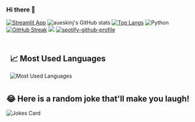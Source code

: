 ### Hi there 👋

<!--
**aueskinj/aueskinj** is a ✨ _special_ ✨ repository because its `README.md` (this file) appears on your GitHub profile.

Here are some ideas to get you started:

- 🔭 I’m currently working on ...
- 🌱 I’m currently learning ...
- 👯 I’m looking to collaborate on ...
- 🤔 I’m looking for help with ...
- 💬 Ask me about ...
- 📫 How to reach me: ...
- 😄 Pronouns: ...
- ⚡ Fun fact: ...
-->
[![Streamlit App](https://static.streamlit.io/badges/streamlit_badge_black_white.svg)](https://aueskinj-quant-goldman-sachs-forecastingapp-yxn34x.streamlit.app/) ![aueskinj's GitHub stats](https://github-readme-stats.vercel.app/api?username=aueskinj&show_icons=true&theme=tokyonight)
[![Top Langs](https://github-readme-stats.vercel.app/api/top-langs/?username=aueskinj&layout=compact&theme=tokyonight)](https://github.com/aueskinj/github-readme-stats) 
![Python](https://img.shields.io/badge/python-3670A0?style=for-the-badge&logo=python&logoColor=ffdd54)
[![GitHub Streak](https://github-readme-streak-stats.herokuapp.com/?user=aueskinj&theme=tokyonight)](https://git.io/streak-stats) ![](https://komarev.com/ghpvc/?username=aueskinj&color=green&hidden=True&style=flat-square&label=PROFILE+VIEWS) 
[![spotify-github-profile](https://spotify-github-profile.vercel.app/api/view?uid=f6ovv1ih0oaq79jr59wckrggu&cover_image=true&theme=default&show_offline=false&background_color=121212&interchange=false)](https://github.com/kittinan/spotify-github-profile)
  <div style="flex: 50%; padding: 10px;">
    <h2>📈 Most Used Languages</h2>
    <img src="https://github-readme-stats.vercel.app/api/top-langs/?username=Veolinan&theme=blue-green" alt="Most Used Languages" />
  </div>
  
## 😂 Here is a random joke that'll make you laugh!
![Jokes Card](https://readme-jokes.vercel.app/api)
